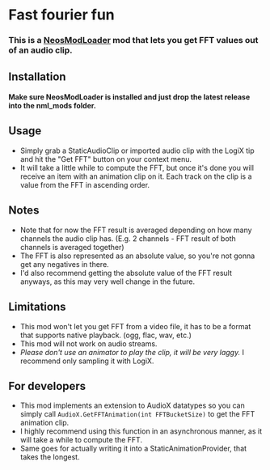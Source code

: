 # Fast fourier fun

### This is a [NeosModLoader](https://github.com/zkxs/NeosModLoader) mod that lets you get FFT values out of an audio clip.



## Installation

#### Make sure NeosModLoader is installed and just drop the latest release into the nml_mods folder.

## Usage

- Simply grab a StaticAudioClip or imported audio clip with the LogiX tip and hit the "Get FFT" button on your context menu.
- It will take a little while to compute the FFT, but once it's done you will receive an item with an animation clip on it. Each track on the clip is a value from the FFT in ascending order. 

## Notes

- Note that for now the FFT result is averaged depending on how many channels the audio clip has. (E.g. 2 channels - FFT result of both channels is averaged together)
- The FFT is also represented as an absolute value, so you're not gonna get any negatives in there.
- I'd also recommend getting the absolute value of the FFT result anyways, as this may very well change in the future.
## Limitations
- This mod won't let you get FFT from a video file, it has to be a format that supports native playback. (ogg, flac, wav, etc.)
- This mod will not work on audio streams.
- *Please don't use an animator to play the clip, it will be very laggy.* I recommend only sampling it with LogiX.


## For developers
- This mod implements an extension to AudioX datatypes so you can simply call `AudioX.GetFFTAnimation(int FFTBucketSize)` to get the FFT animation clip.
- I highly recommend using this function in an asynchronous manner, as it will take a while to compute the FFT.
- Same goes for actually writing it into a StaticAnimationProvider, that takes the longest.
